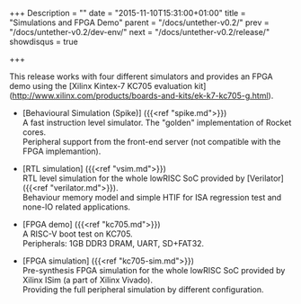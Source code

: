 +++
Description = ""
date = "2015-11-10T15:31:00+01:00"
title = "Simulations and FPGA Demo"
parent = "/docs/untether-v0.2/"
prev = "/docs/untether-v0.2/dev-env/"
next = "/docs/untether-v0.2/release/"
showdisqus = true

+++

This release works with four different simulators and provides an FPGA demo using the [Xilinx Kintex-7 KC705 evaluation kit] (http://www.xilinx.com/products/boards-and-kits/ek-k7-kc705-g.html).

 * [Behavioural Simulation (Spike)] ({{<ref "spike.md">}})<br/>
   A fast instruction level simulator. The "golden" implementation of Rocket cores. <br/>
   Peripheral support from the front-end server (not compatible with the FPGA implemantion).

 * [RTL simulation] ({{<ref "vsim.md">}})<br/>
   RTL level simulation for the whole lowRISC SoC provided by [Verilator] ({{<ref "verilator.md">}}). <br/>
   Behaviour memory model and simple HTIF for ISA regression test and none-IO related applications.
   
 * [FPGA demo] ({{<ref "kc705.md">}})<br/>
   A RISC-V boot test on KC705. <br/>
   Peripherals: 1GB DDR3 DRAM, UART, SD+FAT32. <br/>

 * [FPGA simulation] ({{<ref "kc705-sim.md">}})<br/>
   Pre-synthesis FPGA simulation for the whole lowRISC SoC provided by Xilinx ISim (a part of Xilinx Vivado). <br/>
   Providing the full peripheral simulation by different configuration.
 